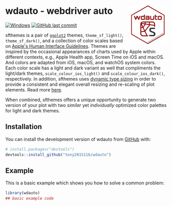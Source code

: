 # wdauto - webdriver auto <a href='https://tony2015116.github.io/wdauto/'><img src='man/figures/apple-touch-icon-120x120.png'  width="120" align="right" /></a>

<!-- <picture><source srcset="reference/figures/apple-touch-icon-120x120.png" media="(prefers-color-scheme: dark)"></picture> -->
<!-- badges: start -->
[![Windows](https://badgen.net/badge/icon/windows?icon=windows&label)](https://microsoft.com/windows/)
[![GitHub last commit](https://img.shields.io/github/last-commit/tony2015116/wdauto)](#)
<!-- badges: end -->

sfthemes is a pair of [`ggplot2`](https://ggplot2.tidyverse.org) themes, `theme_sf_light()`, `theme_sf_dark()`, and a collection of color scales based on [Apple's Human Interface Guidelines](https://developer.apple.com/design/human-interface-guidelines/). Themes are inspired by the occasional appearances of charts used by Apple within different contexts, e.g., Apple Health app, Screen Time on iOS and macOS. And colors are adapted from iOS, macOS, and watchOS system colors. Each color scale has a light and dark variant as well that compliments the light/dark themes, `scale_colour_ios_light()` and `scale_colour_ios_dark()`, respectively. In addition, sfthemes uses [dynamic type sizing](https://developer.apple.com/design/human-interface-guidelines/ios/visual-design/typography/) in order to provide a consistent and elegant overall resizing and re-scaling of plot elements. Read more [here](articles/typography.html).

When combined, sfthemes offers a unique opportunity to generate two version of your plot with two *similar* yet *individually* optimized color palettes for light and dark themes. 

## Installation

You can install the development version of wdauto from [GitHub](https://github.com/) with:

``` r
# install.packages("devtools")
devtools::install_github("tony2015116/wdauto")
```

## Example

This is a basic example which shows you how to solve a common problem:

``` r
library(wdauto)
## basic example code
```


